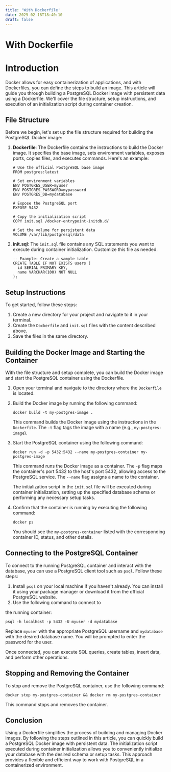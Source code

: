 ```yaml
---
title: 'With Dockerfile'
date: 2025-02-18T18:40:10
draft: false
---
```


# With Dockerfile

# Introduction

Docker allows for easy containerization of applications, and with Dockerfiles, you can define the steps to build an image. This article will guide you through building a PostgreSQL Docker image with persistent data using a Dockerfile. We'll cover the file structure, setup instructions, and execution of an initialization script during container creation.

## File Structure

Before we begin, let's set up the file structure required for building the PostgreSQL Docker image:

1. **Dockerfile**: The Dockerfile contains the instructions to build the Docker image. It specifies the base image, sets environment variables, exposes ports, copies files, and executes commands. Here's an example:

   ```
   # Use the official PostgreSQL base image
   FROM postgres:latest

   # Set environment variables
   ENV POSTGRES_USER=myuser
   ENV POSTGRES_PASSWORD=mypassword
   ENV POSTGRES_DB=mydatabase

   # Expose the PostgreSQL port
   EXPOSE 5432

   # Copy the initialization script
   COPY init.sql /docker-entrypoint-initdb.d/

   # Set the volume for persistent data
   VOLUME /var/lib/postgresql/data

   ```

2. **init.sql**: The `init.sql` file contains any SQL statements you want to execute during container initialization. Customize this file as needed.

   ```
   -- Example: Create a sample table
   CREATE TABLE IF NOT EXISTS users (
     id SERIAL PRIMARY KEY,
     name VARCHAR(100) NOT NULL
   );

   ```

## Setup Instructions

To get started, follow these steps:

1. Create a new directory for your project and navigate to it in your terminal.
2. Create the `Dockerfile` and `init.sql` files with the content described above.
3. Save the files in the same directory.

## Building the Docker Image and Starting the Container

With the file structure and setup complete, you can build the Docker image and start the PostgreSQL container using the Dockerfile.

1. Open your terminal and navigate to the directory where the `Dockerfile` is located.
2. Build the Docker image by running the following command:

   ```
   docker build -t my-postgres-image .

   ```

   This command builds the Docker image using the instructions in the `Dockerfile`. The `-t` flag tags the image with a name (e.g., `my-postgres-image`).

3. Start the PostgreSQL container using the following command:

   ```
   docker run -d -p 5432:5432 --name my-postgres-container my-postgres-image

   ```

   This command runs the Docker image as a container. The `-p` flag maps the container's port 5432 to the host's port 5432, allowing access to the PostgreSQL service. The `--name` flag assigns a name to the container.

   The initialization script in the `init.sql` file will be executed during container initialization, setting up the specified database schema or performing any necessary setup tasks.

4. Confirm that the container is running by executing the following command:

   ```
   docker ps

   ```

   You should see the `my-postgres-container` listed with the corresponding container ID, status, and other details.

## Connecting to the PostgreSQL Container

To connect to the running PostgreSQL container and interact with the database, you can use a PostgreSQL client tool such as `psql`. Follow these steps:

1. Install `psql` on your local machine if you haven't already. You can install it using your package manager or download it from the official PostgreSQL website.
2. Use the following command to connect to

the running container:

```
psql -h localhost -p 5432 -U myuser -d mydatabase

```

Replace `myuser` with the appropriate PostgreSQL username and `mydatabase` with the desired database name. You will be prompted to enter the password for the user.

Once connected, you can execute SQL queries, create tables, insert data, and perform other operations.

## Stopping and Removing the Container

To stop and remove the PostgreSQL container, use the following command:

```
docker stop my-postgres-container && docker rm my-postgres-container

```

This command stops and removes the container.

## Conclusion

Using a Dockerfile simplifies the process of building and managing Docker images. By following the steps outlined in this article, you can quickly build a PostgreSQL Docker image with persistent data. The initialization script executed during container initialization allows you to conveniently initialize your database with the desired schema or setup tasks. This approach provides a flexible and efficient way to work with PostgreSQL in a containerized environment.
